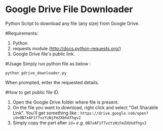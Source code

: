 # Google Drive File Downloader
Python Script to download any file (any size) from Google Drive.

#Requirements:
1. Python
2. requests module (http://docs.python-requests.org/)
3. Google Drive file's public link.

#Usage
Simply run python file as below : 

```python gdrive_downloader.py```

When prompted, enter the requested details.

#How to get public file ID.

1. Open the Google Drive folder where file is present.
2. On the file you want to download, right click and select "Get Sharable Link". You'll get something like :
``` https://drive.google.com/open?id=0B7xAF1f7vzYzNjFmZXbhdfhgv2 ```
3. Simply copy the part after `id=` _e.g._ `0B7xAF1f7vzYzNjFmZXbhdfhgv2`

